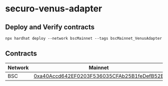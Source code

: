 # securo-venus-adapter

## Deploy and Verify contracts

```text
npx hardhat deploy --network bscMainnet --tags bscMainnet_VenusAdapter
```

## Contracts

| Network     | Mainnet                                                                                                               | Testnet                                                                                                               |
| ------------------------ | --------------------------------------------------------------------------------------------------------------------- | --------------------------------------------------------------------------------------------------------------------- |
| BSC                      | [0xa40Accd642EF0203F536035CFAb25B1feDefB52E](https://bscscan.com/address/0xa40Accd642EF0203F536035CFAb25B1feDefB52E) | [0xa244E19660Fe5904eB89820203bc09bD74b70497](https://testnet.bscscan.com/address/0xa244e19660fe5904eb89820203bc09bd74b70497)
